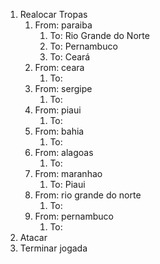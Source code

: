 1. Realocar Tropas
    1. From: paraiba
        1. To: Rio Grande do Norte
        2. To: Pernambuco
        3. To: Ceará
    2. From: ceara
        1. To:
    3. From: sergipe
        1. To:
    4. From: piaui
        1. To:
    5. From: bahia
        1. To:
    6. From: alagoas
        1. To:
    7. From: maranhao
        1. To: Piaui
    8. From: rio grande do norte
        1. To:
    9. From: pernambuco
        1. To:
2. Atacar
3. Terminar jogada